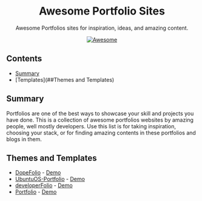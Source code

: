 <h1 align="center">Awesome Portfolio Sites</h1>
<p align="center">
  Awesome Portfolios sites for inspiration, ideas, and amazing content.
</p>
<p align="center">
  <a href="https://github.com/sindresorhus/awesome">
    <img alt="Awesome" src="https://cdn.rawgit.com/sindresorhus/awesome/d7305f38d29fed78fa85652e3a63e154dd8e8829/media/badge.svg">
  </a>
</p>

## Contents

- [Summary](##summary)
- [Templates](##Themes and Templates)

## Summary
Portfolios are one of the best ways to showcase your skill and projects you have done. This is a collection of awesome portfolios websites by amazing people, well mostly developers. Use this list is for taking inspiration, choosing your stack, or for finding amazing contents in these portfolios and blogs in them. 

## Themes and Templates

- [DopeFolio](https://github.com/rammcodes/Dopefolio) - [Demo](https://dopefolio.netlify.app/)
- [UbuntuOS-Portfolio](https://github.com/vivek9patel/vivek9patel.github.io) - [Demo](https://vivek9patel.github.io/)
- [developerFolio](https://github.com/saadpasta/developerFolio) - [Demo](https://developerfolio.js.org/)
- [Portfolio](https://github.com/hashirshoaeb/home) - [Demo](https://hashirshoaeb.github.io/home)